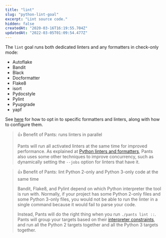 ```yaml
---
title: "lint"
slug: "python-lint-goal"
excerpt: "Lint source code."
hidden: false
createdAt: "2020-03-16T16:19:55.704Z"
updatedAt: "2022-03-05T01:09:54.477Z"
---
```

The `lint` goal runs both dedicated linters and any formatters in check-only mode:

- Autoflake
- Bandit
- Black
- Docformatter
- Flake8
- isort
- Pydocstyle
- Pylint
- Pyupgrade
- yapf

See [here](doc:python-linters-and-formatters) for how to opt in to specific formatters and linters, along with how to configure them.

> 👍 Benefit of Pants: runs linters in parallel
> 
> Pants will run all activated linters at the same time for improved performance. As explained at [Python linters and formatters](doc:python-linters-and-formatters), Pants also uses some other techniques to improve concurrency, such as dynamically setting the `--jobs` option for linters that have it.

> 👍 Benefit of Pants: lint Python 2-only and Python 3-only code at the same time
> 
> Bandit, Flake8, and Pylint depend on which Python interpreter the tool is run with. Normally, if your project has some Python 2-only files and some Python 3-only files, you would not be able to run the linter in a single command because it would fail to parse your code.
> 
> Instead, Pants will do the right thing when you run `./pants lint ::`. Pants will group your targets based on their [interpreter constraints](doc:python-interpreter-compatibility), and run all the Python 2 targets together and all the Python 3 targets together.
